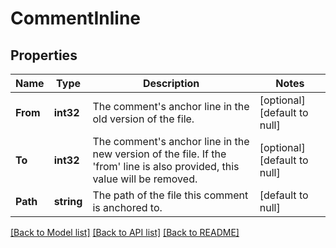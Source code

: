 # CommentInline

## Properties
Name | Type | Description | Notes
------------ | ------------- | ------------- | -------------
**From** | **int32** | The comment&#39;s anchor line in the old version of the file. | [optional] [default to null]
**To** | **int32** | The comment&#39;s anchor line in the new version of the file. If the &#39;from&#39; line is also provided, this value will be removed. | [optional] [default to null]
**Path** | **string** | The path of the file this comment is anchored to. | [default to null]

[[Back to Model list]](../README.md#documentation-for-models) [[Back to API list]](../README.md#documentation-for-api-endpoints) [[Back to README]](../README.md)


